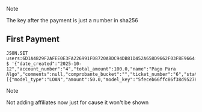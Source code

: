 
>[!NOTE]
>The key after the payment is just a number in sha256

## First Payment

```redis
JSON.SET users:6D1A4829F2AFEE0E3FA226991F08720ABDC94DB81D452A658D9662F03F8E9664:payments:5feceb66ffc86f38d952786c6d696c79c2dbc239dd4e91b46729d73a27fb57e9 $ '{"date_created":"2025-10-12","account_number":"4","total_amount":100.0,"name":"Pago Para Algo","comments":null,"comprobante_bucket":"","ticket_number":"6","status":"ON_REVISION","being_payed":[{"model_type":"LOAN","amount":50.0,"model_key":"5feceb66ffc86f38d952786c6d696c79c2dbc239dd4e91b46729d73a27fb57e9"}]}'
```

>[!NOTE]
>Not adding affiliates now just for cause it won't be shown
